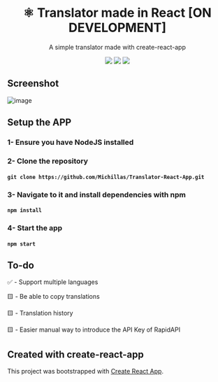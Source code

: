 <h1 align="center">⚛️ Translator made in React [ON DEVELOPMENT]</h1>
<p align="center">A simple translator made with create-react-app</p>

<p align="center"><img src="https://img.shields.io/badge/javascript-%23323330.svg?style=for-the-badge&logo=javascript&logoColor=%23F7DF1E"> <img src="https://img.shields.io/badge/react-%2320232a.svg?style=for-the-badge&logo=react&logoColor=%2361DAFB"> <img src="https://img.shields.io/badge/tailwindcss-%2338B2AC.svg?style=for-the-badge&logo=tailwind-css&logoColor=white"></p>

## Screenshot
![image](https://github.com/Michillas/Translator-React-App/assets/140931203/61f8e5bd-9ed0-4a71-a25b-8c63f7b62d9f)

## Setup the APP
### 1- Ensure you have NodeJS installed
### 2- Clone the repository
#### `git clone https://github.com/Michillas/Translator-React-App.git`
### 3- Navigate to it and install dependencies with npm
#### `npm install`
### 4- Start the app
#### `npm start`

## To-do
✅ - Support multiple languages 

🟨 - Be able to copy translations 

🟨 - Translation history 

🟨 - Easier manual way to introduce the API Key of RapidAPI

## Created with create-react-app
This project was bootstrapped with [Create React App](https://github.com/facebook/create-react-app).
